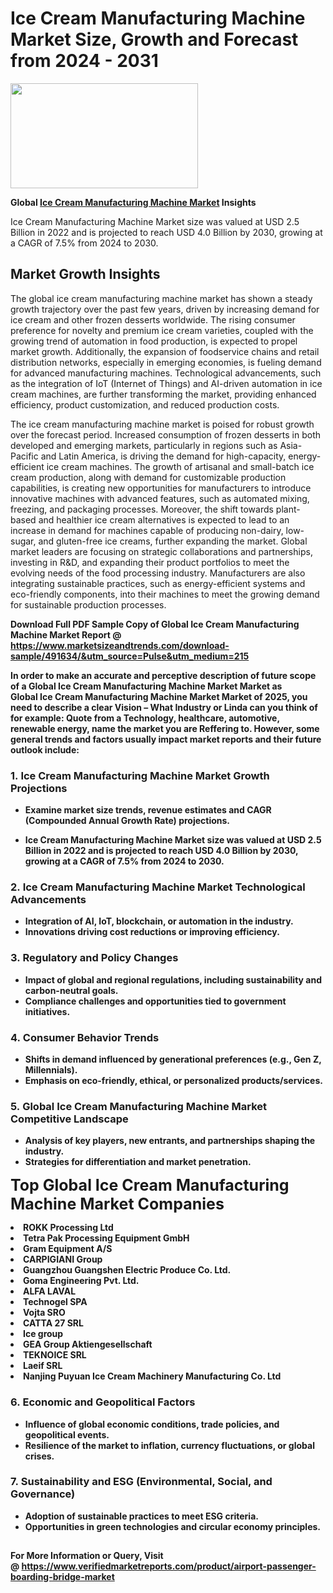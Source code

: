 <H1>Ice Cream Manufacturing Machine Market Size, Growth and Forecast from 2024 - 2031</H1><img class="aligncenter size-medium wp-image-584254" src="https://thirdeyenews.in/wp-content/uploads/2024/09/Global-Market-Research-300x168.jpeg" alt="" width="300" height="168" /><p><strong>Global&nbsp;<a href="https://www.marketsizeandtrends.com/download-sample/491634/&amp;utm_source=Pulse&amp;utm_medium=215">Ice Cream Manufacturing Machine Market</a> Insights</strong></p><p>Ice Cream Manufacturing Machine Market size was valued at USD 2.5 Billion in 2022 and is projected to reach USD 4.0 Billion by 2030, growing at a CAGR of 7.5% from 2024 to 2030.</p><p><h2>Market Growth Insights</h2> <p>The global ice cream manufacturing machine market has shown a steady growth trajectory over the past few years, driven by increasing demand for ice cream and other frozen desserts worldwide. The rising consumer preference for novelty and premium ice cream varieties, coupled with the growing trend of automation in food production, is expected to propel market growth. Additionally, the expansion of foodservice chains and retail distribution networks, especially in emerging economies, is fueling demand for advanced manufacturing machines. Technological advancements, such as the integration of IoT (Internet of Things) and AI-driven automation in ice cream machines, are further transforming the market, providing enhanced efficiency, product customization, and reduced production costs.</p> <p><strong></strong></p> <p>The ice cream manufacturing machine market is poised for robust growth over the forecast period. Increased consumption of frozen desserts in both developed and emerging markets, particularly in regions such as Asia-Pacific and Latin America, is driving the demand for high-capacity, energy-efficient ice cream machines. The growth of artisanal and small-batch ice cream production, along with demand for customizable production capabilities, is creating new opportunities for manufacturers to introduce innovative machines with advanced features, such as automated mixing, freezing, and packaging processes. Moreover, the shift towards plant-based and healthier ice cream alternatives is expected to lead to an increase in demand for machines capable of producing non-dairy, low-sugar, and gluten-free ice creams, further expanding the market. Global market leaders are focusing on strategic collaborations and partnerships, investing in R&D, and expanding their product portfolios to meet the evolving needs of the food processing industry. Manufacturers are also integrating sustainable practices, such as energy-efficient systems and eco-friendly components, into their machines to meet the growing demand for sustainable production processes. <p><strong></p><p><span class=""><strong>Download Full PDF Sample Copy of Global Ice Cream Manufacturing Machine Market Report</strong> @ <a href="https://www.marketsizeandtrends.com/download-sample/491634/&amp;utm_source=Pulse&amp;utm_medium=215" target="_blank">https://www.marketsizeandtrends.com/download-sample/491634/&amp;utm_source=Pulse&amp;utm_medium=215</a></span></p><p>In order to make an accurate and perceptive description of future scope of a Global&nbsp;Ice Cream Manufacturing Machine Market Market as Global&nbsp;Ice Cream Manufacturing Machine Market Market of 2025, you need to describe a clear Vision &ndash; What Industry or Linda can you think of for example: Quote from a Technology, healthcare, automotive, renewable energy, name the market you are Reffering to. However, some general trends and factors usually impact market reports and their future outlook include:</p><h3>1.&nbsp;<strong>Ice Cream Manufacturing Machine Market Growth Projections</strong></h3><ul><li>Examine market size trends, revenue estimates and CAGR (Compounded Annual Growth Rate) projections.</li><li><p>Ice Cream Manufacturing Machine Market size was valued at USD 2.5 Billion in 2022 and is projected to reach USD 4.0 Billion by 2030, growing at a CAGR of 7.5% from 2024 to 2030.</p></li></ul><h3>2.&nbsp;<strong>Ice Cream Manufacturing Machine Market Technological Advancements</strong></h3><ul><li>Integration of AI, IoT, blockchain, or automation in the industry.</li><li>Innovations driving cost reductions or improving efficiency.</li></ul><h3>3.&nbsp;<strong>Regulatory and Policy Changes</strong></h3><ul><li>Impact of global and regional regulations, including sustainability and carbon-neutral goals.</li><li>Compliance challenges and opportunities tied to government initiatives.</li></ul><h3>4.&nbsp;<strong>Consumer Behavior Trends</strong></h3><ul><li>Shifts in demand influenced by generational preferences (e.g., Gen Z, Millennials).</li><li>Emphasis on eco-friendly, ethical, or personalized products/services.</li></ul><h3>5.&nbsp;<strong>Global Ice Cream Manufacturing Machine Market Competitive Landscape</strong></h3><ul><li>Analysis of key players, new entrants, and partnerships shaping the industry.</li><li>Strategies for differentiation and market penetration.</li></ul><p data-pm-slice="1 1 []"><span style="color: inherit; font-family: inherit; font-size: 25px;">Top Global Ice Cream Manufacturing Machine Market Companies</span></p><div class="" data-test-id=""><p><li>ROKK Processing Ltd</li><li> Tetra Pak Processing Equipment GmbH</li><li> Gram Equipment A/S</li><li> CARPIGIANI Group</li><li> Guangzhou Guangshen Electric Produce Co. Ltd.</li><li> Goma Engineering Pvt. Ltd.</li><li> ALFA LAVAL</li><li> Technogel SPA</li><li> Vojta SRO</li><li> CATTA 27 SRL</li><li> Ice group</li><li> GEA Group Aktiengesellschaft</li><li> TEKNOICE SRL</li><li> Laeif SRL</li><li> Nanjing Puyuan Ice Cream Machinery Manufacturing Co. Ltd</li></p></div><h3>6.&nbsp;<strong>Economic and Geopolitical Factors</strong></h3><ul><li>Influence of global economic conditions, trade policies, and geopolitical events.</li><li>Resilience of the market to inflation, currency fluctuations, or global crises.</li></ul><h3>7.&nbsp;<strong>Sustainability and ESG (Environmental, Social, and Governance)</strong></h3><ul><li>Adoption of sustainable practices to meet ESG criteria.</li><li>Opportunities in green technologies and circular economy principles.</li></ul><h2><strong style="font-size: 14px;">For More Information or Query, Visit @&nbsp;</strong><a style="background-color: #ffffff; font-size: 14px;" href="https://www.marketsizeandtrends.com/report/ice-cream-manufacturing-machine-market/" target="_blank">https://www.verifiedmarketreports.com/product/airport-passenger-boarding-bridge-market</a></h2>
